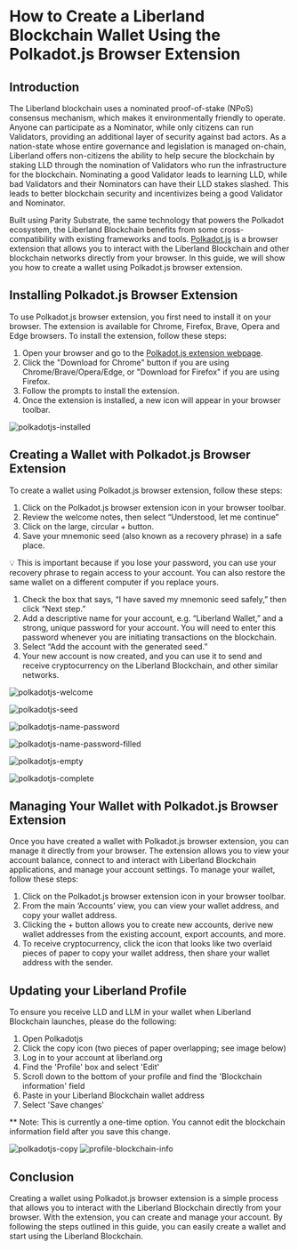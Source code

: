 # How to Create a Liberland Blockchain Wallet Using the Polkadot.js Browser Extension

## Introduction

The Liberland blockchain uses a nominated proof-of-stake (NPoS) consensus mechanism, which makes it environmentally friendly to operate. Anyone can participate as a Nominator, while only citizens can run Validators, providing an additional layer of security against bad actors. As a nation-state whose entire governance and legislation is managed on-chain, Liberland offers non-citizens the ability to help secure the blockchain by staking LLD through the nomination of Validators who run the infrastructure for the blockchain. Nominating a good Validator leads to learning LLD, while bad Validators and their Nominators can have their LLD stakes slashed. This leads to better blockchain security and incentivizes being a good Validator and Nominator. 

Built using Parity Substrate, the same technology that powers the Polkadot ecosystem, the Liberland Blockchain benefits from some cross-compatibility with existing frameworks and tools. [Polkadot.js](https://polkadot.js.org/extension/) is a browser extension that allows you to interact with the Liberland Blockchain and other blockchain networks directly from your browser. In this guide, we will show you how to create a wallet using Polkadot.js browser extension.

## Installing Polkadot.js Browser Extension

To use Polkadot.js browser extension, you first need to install it on your browser. The extension is available for Chrome, Firefox, Brave, Opera and Edge browsers. To install the extension, follow these steps:

1. Open your browser and go to the [Polkadot.js extension webpage](https://polkadot.js.org/extension/).
2. Click the "Download for Chrome" button if you are using Chrome/Brave/Opera/Edge, or "Download for Firefox" if you are using Firefox.
3. Follow the prompts to install the extension.
4. Once the extension is installed, a new icon will appear in your browser toolbar.

![polkadotjs-installed](media/polkadotjs-installed.png)

## Creating a Wallet with Polkadot.js Browser Extension

To create a wallet using Polkadot.js browser extension, follow these steps:

1. Click on the Polkadot.js browser extension icon in your browser toolbar.
2. Review the welcome notes, then select “Understood, let me continue”
3. Click on the large, circular + button.
4. Save your mnemonic seed (also known as a recovery phrase) in a safe place. 

<aside>
💡 This is important because if you lose your password, you can use your recovery phrase to regain access to your account. You can also restore the same wallet on a different computer if you replace yours.

</aside>

1. Check the box that says, “I have saved my mnemonic seed safely,” then click “Next step.”
2. Add a descriptive name for your account, e.g. “Liberland Wallet,” and a strong, unique password for your account. You will need to enter this password whenever you are initiating transactions on the blockchain.
3. Select “Add the account with the generated seed.”
4. Your new account is now created, and you can use it to send and receive cryptocurrency on the Liberland Blockchain, and other similar networks.

![polkadotjs-welcome](media/polkadotjs-welcome.png)

![polkadotjs-seed](media/polkadotjs-seed.png)

![polkadotjs-name-password](media/polkadotjs-name-password.png)

![polkadotjs-name-password-filled](media/polkadotjs-name-password-filled.png)

![polkadotjs-empty](media/polkadotjs-empty.png)

![polkadotjs-complete](media/polkadotjs-complete.png)

## Managing Your Wallet with Polkadot.js Browser Extension

Once you have created a wallet with Polkadot.js browser extension, you can manage it directly from your browser. The extension allows you to view your account balance, connect to and interact with Liberland Blockchain applications, and manage your account settings. To manage your wallet, follow these steps:

1. Click on the Polkadot.js browser extension icon in your browser toolbar.
2. From the main ‘Accounts’ view, you can view your wallet address, and copy your wallet address.
3. Clicking the + button allows you to create new accounts, derive new wallet addresses from the existing account, export accounts, and more.
4. To receive cryptocurrency, click the icon that looks like two overlaid pieces of paper to copy your wallet address, then share your wallet address with the sender.

## Updating your Liberland Profile

To ensure you receive LLD and LLM in your wallet when Liberland Blockchain launches, please do the following:

1. Open Polkadotjs
2. Click the copy icon (two pieces of paper overlapping; see image below) 
3. Log in to your account at liberland.org
4. Find the 'Profile' box and select 'Edit'
5. Scroll down to the bottom of your profile and find the 'Blockchain information' field
6. Paste in your Liberland Blockchain wallet address
7. Select 'Save changes'

** Note: This is currently a one-time option. You cannot edit the blockchain information field after you save this change.

![polkadotjs-copy](media/polkadotjs-copy.png)
![profile-blockchain-info](media/profile-blockchain-info.png)

## Conclusion

Creating a wallet using Polkadot.js browser extension is a simple process that allows you to interact with the Liberland Blockchain directly from your browser. With the extension, you can create and manage your account. By following the steps outlined in this guide, you can easily create a wallet and start using the Liberland Blockchain.